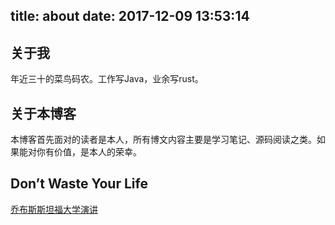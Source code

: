 title: about
date: 2017-12-09 13:53:14
---
## 关于我
年近三十的菜鸟码农。工作写Java，业余写rust。
## 关于本博客
本博客首先面对的读者是本人，所有博文内容主要是学习笔记、源码阅读之类。如果能对你有价值，是本人的荣幸。
## Don’t Waste Your Life
[乔布斯斯坦福大学演讲](http://v.youku.com/v_show/id_XNDU3OTgyMTky.html)